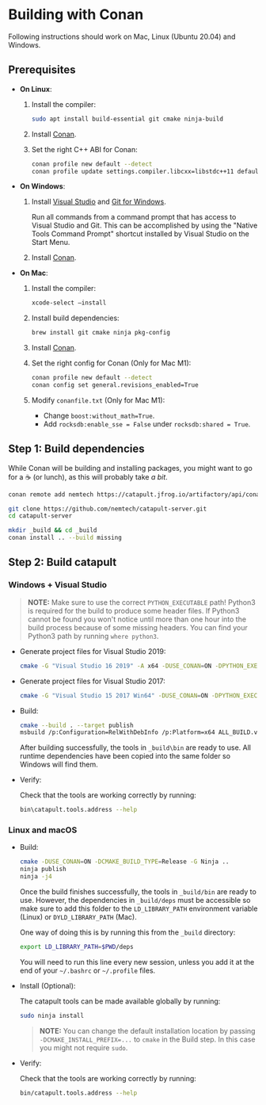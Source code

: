 # Building with Conan

Following instructions should work on Mac, Linux (Ubuntu 20.04) and Windows.

## Prerequisites

* **On Linux**:

  1. Install the compiler:

     ```sh
     sudo apt install build-essential git cmake ninja-build
     ```

  2. Install [Conan](https://conan.io/downloads.html).

  3. Set the right C++ ABI for Conan:

     ```sh
     conan profile new default --detect
     conan profile update settings.compiler.libcxx=libstdc++11 default
     ```

* **On Windows**:

  1. Install [Visual Studio](https://visualstudio.microsoft.com/) and [Git for Windows](https://git-scm.com/download/win).

     Run all commands from a command prompt that has access to Visual Studio and Git. This can be accomplished by using the "Native Tools Command Prompt" shortcut installed by Visual Studio on the Start Menu.

  2. Install [Conan](https://conan.io/downloads.html).

* **On Mac**:

  1. Install the compiler:

     ```sh
     xcode-select —install
     ```

  2. Install build dependencies:

     ```sh
     brew install git cmake ninja pkg-config
     ```

  3. Install [Conan](https://conan.io/downloads.html).

  4. Set the right config for Conan (Only for Mac M1):

      ```sh
      conan profile new default --detect
      conan config set general.revisions_enabled=True
      ```

  5. Modify `conanfile.txt` (Only for Mac M1):
      - Change `boost:without_math=True`.
      - Add `rocksdb:enable_sse = False` under `rocksdb:shared = True`.

## Step 1: Build dependencies

While Conan will be building and installing packages, you might want to go for a ☕ (or lunch),
as this will probably take *a bit*.

```sh
conan remote add nemtech https://catapult.jfrog.io/artifactory/api/conan/ngl-conan

git clone https://github.com/nemtech/catapult-server.git
cd catapult-server

mkdir _build && cd _build
conan install .. --build missing
```

## Step 2: Build catapult

### Windows + Visual Studio

> **NOTE:**
> Make sure to use the correct ``PYTHON_EXECUTABLE`` path! Python3 is required for the build to produce some header files. If Python3 cannot be found you won't notice until more than one hour into the build process because of some missing headers. You can find your Python3 path by running ``where python3``.

* Generate project files for Visual Studio 2019:

  ```sh
  cmake -G "Visual Studio 16 2019" -A x64 -DUSE_CONAN=ON -DPYTHON_EXECUTABLE:FILEPATH=X:/python3x/python.exe ..
  ```

* Generate project files for Visual Studio 2017:

  ```sh
  cmake -G "Visual Studio 15 2017 Win64" -DUSE_CONAN=ON -DPYTHON_EXECUTABLE:FILEPATH=X:/python3x/python.exe ..
  ```

* Build:

  ```sh
  cmake --build . --target publish
  msbuild /p:Configuration=RelWithDebInfo /p:Platform=x64 ALL_BUILD.vcxproj
  ```

  After building successfully, the tools in ``_build\bin`` are ready to use. All runtime dependencies have been copied into the same folder so Windows will find them.

* Verify:

  Check that the tools are working correctly by running:

  ```sh
  bin\catapult.tools.address --help
  ```

### Linux and macOS

* Build:

  ```sh
  cmake -DUSE_CONAN=ON -DCMAKE_BUILD_TYPE=Release -G Ninja ..
  ninja publish
  ninja -j4
  ```

  Once the build finishes successfully, the tools in ``_build/bin`` are ready to use. However, the dependencies in ``_build/deps`` must be accessible so make sure to add this folder to the ``LD_LIBRARY_PATH`` environment variable (Linux) or ``DYLD_LIBRARY_PATH`` (Mac).

  One way of doing this is by running this from the ``_build`` directory:

  ```sh
  export LD_LIBRARY_PATH=$PWD/deps
  ```

  You will need to run this line every new session, unless you add it at the end of your ``~/.bashrc`` or ``~/.profile`` files.

* Install (Optional):

  The catapult tools can be made available globally by running:

  ```sh
  sudo ninja install
  ```

  > **NOTE:**
  > You can change the default installation location by passing ``-DCMAKE_INSTALL_PREFIX=...`` to ``cmake`` in the Build step. In this case you might not require ``sudo``.

* Verify:

  Check that the tools are working correctly by running:

  ```sh
  bin/catapult.tools.address --help
  ```
